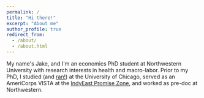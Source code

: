 ```yaml
---
permalink: /
title: "Hi there!"
excerpt: "About me"
author_profile: true
redirect_from: 
  - /about/
  - /about.html
---
```


My name's Jake, and I'm an economics PhD student at Northwestern University with research interests in health and macro-labor. Prior to my PhD, I studied (and [ran!](https://www.youtube.com/watch?v=Eidacczk0gg)) at the University of Chicago, served as an AmeriCorps VISTA at the [IndyEast Promise Zone](https://indyeast.org), and worked as pre-doc at Northwestern. 
